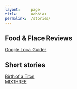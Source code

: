 ```yaml
---
layout:     page
title:      Hobbies
permalink:  /stories/
---
```

## Food & Place Reviews
[Google Local Guides](https://www.google.com/maps/contrib/115720578588500608700/photos/@19.7389287,-30.2482824,3z/data=!4m3!8m2!3m1!1e1)  

## Short stories

[Birth of a Titan]({{site.url}}/stories/titan)  
[MIXTHREE]({{site.url}}/stories/mixthree) 


